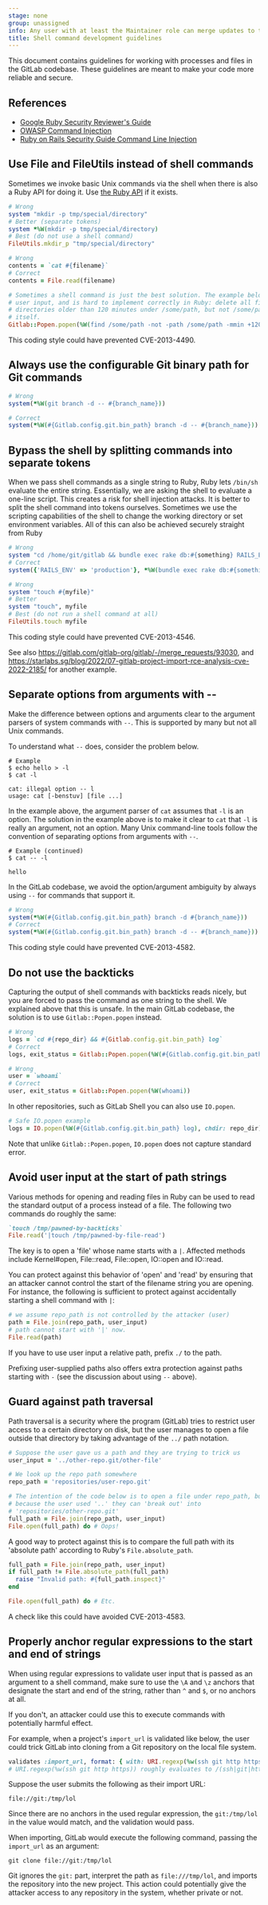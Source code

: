 ```yaml
---
stage: none
group: unassigned
info: Any user with at least the Maintainer role can merge updates to this content. For details, see https://docs.gitlab.com/development/development_processes/#development-guidelines-review.
title: Shell command development guidelines
---
```


This document contains guidelines for working with processes and files in the GitLab codebase.
These guidelines are meant to make your code more reliable and secure.

## References

- [Google Ruby Security Reviewer's Guide](https://code.google.com/archive/p/ruby-security/wikis/Guide.wiki)
- [OWASP Command Injection](https://wiki.owasp.org/index.php/Command_Injection)
- [Ruby on Rails Security Guide Command Line Injection](https://guides.rubyonrails.org/security.html#command-line-injection)

## Use File and FileUtils instead of shell commands

Sometimes we invoke basic Unix commands via the shell when there is also a Ruby API for doing it. Use [the Ruby API](https://ruby-doc.org/stdlib-2.0.0/libdoc/fileutils/rdoc/FileUtils.html#module-FileUtils-label-Module+Functions) if it exists.

```ruby
# Wrong
system "mkdir -p tmp/special/directory"
# Better (separate tokens)
system *%W(mkdir -p tmp/special/directory)
# Best (do not use a shell command)
FileUtils.mkdir_p "tmp/special/directory"

# Wrong
contents = `cat #{filename}`
# Correct
contents = File.read(filename)

# Sometimes a shell command is just the best solution. The example below has no
# user input, and is hard to implement correctly in Ruby: delete all files and
# directories older than 120 minutes under /some/path, but not /some/path
# itself.
Gitlab::Popen.popen(%W(find /some/path -not -path /some/path -mmin +120 -delete))
```

This coding style could have prevented CVE-2013-4490.

## Always use the configurable Git binary path for Git commands

```ruby
# Wrong
system(*%W(git branch -d -- #{branch_name}))

# Correct
system(*%W(#{Gitlab.config.git.bin_path} branch -d -- #{branch_name}))
```

## Bypass the shell by splitting commands into separate tokens

When we pass shell commands as a single string to Ruby, Ruby lets `/bin/sh` evaluate the entire string. Essentially, we are asking the shell to evaluate a one-line script. This creates a risk for shell injection attacks. It is better to split the shell command into tokens ourselves. Sometimes we use the scripting capabilities of the shell to change the working directory or set environment variables. All of this can also be achieved securely straight from Ruby

```ruby
# Wrong
system "cd /home/git/gitlab && bundle exec rake db:#{something} RAILS_ENV=production"
# Correct
system({'RAILS_ENV' => 'production'}, *%W(bundle exec rake db:#{something}), chdir: '/home/git/gitlab')

# Wrong
system "touch #{myfile}"
# Better
system "touch", myfile
# Best (do not run a shell command at all)
FileUtils.touch myfile
```

This coding style could have prevented CVE-2013-4546.

See also <https://gitlab.com/gitlab-org/gitlab/-/merge_requests/93030>, and <https://starlabs.sg/blog/2022/07-gitlab-project-import-rce-analysis-cve-2022-2185/> for another example.

## Separate options from arguments with --

Make the difference between options and arguments clear to the argument parsers of system commands with `--`. This is supported by many but not all Unix commands.

To understand what `--` does, consider the problem below.

```shell
# Example
$ echo hello > -l
$ cat -l

cat: illegal option -- l
usage: cat [-benstuv] [file ...]
```

In the example above, the argument parser of `cat` assumes that `-l` is an option. The solution in the example above is to make it clear to `cat` that `-l` is really an argument, not an option. Many Unix command-line tools follow the convention of separating options from arguments with `--`.

```shell
# Example (continued)
$ cat -- -l

hello
```

In the GitLab codebase, we avoid the option/argument ambiguity by always using `--` for commands that support it.

```ruby
# Wrong
system(*%W(#{Gitlab.config.git.bin_path} branch -d #{branch_name}))
# Correct
system(*%W(#{Gitlab.config.git.bin_path} branch -d -- #{branch_name}))
```

This coding style could have prevented CVE-2013-4582.

## Do not use the backticks

Capturing the output of shell commands with backticks reads nicely, but you are forced to pass the command as one string to the shell. We explained above that this is unsafe. In the main GitLab codebase, the solution is to use `Gitlab::Popen.popen` instead.

```ruby
# Wrong
logs = `cd #{repo_dir} && #{Gitlab.config.git.bin_path} log`
# Correct
logs, exit_status = Gitlab::Popen.popen(%W(#{Gitlab.config.git.bin_path} log), repo_dir)

# Wrong
user = `whoami`
# Correct
user, exit_status = Gitlab::Popen.popen(%W(whoami))
```

In other repositories, such as GitLab Shell you can also use `IO.popen`.

```ruby
# Safe IO.popen example
logs = IO.popen(%W(#{Gitlab.config.git.bin_path} log), chdir: repo_dir) { |p| p.read }
```

Note that unlike `Gitlab::Popen.popen`, `IO.popen` does not capture standard error.

## Avoid user input at the start of path strings

Various methods for opening and reading files in Ruby can be used to read the
standard output of a process instead of a file. The following two commands do
roughly the same:

```ruby
`touch /tmp/pawned-by-backticks`
File.read('|touch /tmp/pawned-by-file-read')
```

The key is to open a 'file' whose name starts with a `|`.
Affected methods include Kernel#open, File::read, File::open, IO::open and IO::read.

You can protect against this behavior of 'open' and 'read' by ensuring that an
attacker cannot control the start of the filename string you are opening. For
instance, the following is sufficient to protect against accidentally starting
a shell command with `|`:

```ruby
# we assume repo_path is not controlled by the attacker (user)
path = File.join(repo_path, user_input)
# path cannot start with '|' now.
File.read(path)
```

If you have to use user input a relative path, prefix `./` to the path.

Prefixing user-supplied paths also offers extra protection against paths
starting with `-` (see the discussion about using `--` above).

## Guard against path traversal

Path traversal is a security where the program (GitLab) tries to restrict user
access to a certain directory on disk, but the user manages to open a file
outside that directory by taking advantage of the `../` path notation.

```ruby
# Suppose the user gave us a path and they are trying to trick us
user_input = '../other-repo.git/other-file'

# We look up the repo path somewhere
repo_path = 'repositories/user-repo.git'

# The intention of the code below is to open a file under repo_path, but
# because the user used '..' they can 'break out' into
# 'repositories/other-repo.git'
full_path = File.join(repo_path, user_input)
File.open(full_path) do # Oops!
```

A good way to protect against this is to compare the full path with its
'absolute path' according to Ruby's `File.absolute_path`.

```ruby
full_path = File.join(repo_path, user_input)
if full_path != File.absolute_path(full_path)
  raise "Invalid path: #{full_path.inspect}"
end

File.open(full_path) do # Etc.
```

A check like this could have avoided CVE-2013-4583.

## Properly anchor regular expressions to the start and end of strings

When using regular expressions to validate user input that is passed as an argument to a shell command, make sure to use the `\A` and `\z` anchors that designate the start and end of the string, rather than `^` and `$`, or no anchors at all.

If you don't, an attacker could use this to execute commands with potentially harmful effect.

For example, when a project's `import_url` is validated like below, the user could trick GitLab into cloning from a Git repository on the local file system.

```ruby
validates :import_url, format: { with: URI.regexp(%w(ssh git http https)) }
# URI.regexp(%w(ssh git http https)) roughly evaluates to /(ssh|git|http|https):(something_that_looks_like_a_url)/
```

Suppose the user submits the following as their import URL:

```plaintext
file://git:/tmp/lol
```

Since there are no anchors in the used regular expression, the `git:/tmp/lol` in the value would match, and the validation would pass.

When importing, GitLab would execute the following command, passing the `import_url` as an argument:

```shell
git clone file://git:/tmp/lol
```

Git ignores the `git:` part, interpret the path as `file:///tmp/lol`, and imports the repository into the new project. This action could potentially give the attacker access to any repository in the system, whether private or not.
